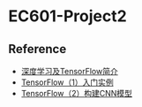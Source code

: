 # EC601-Project2
## Reference
- [深度学习及TensorFlow简介](http://www.infoq.com/cn/articles/introduction-of-tensorflow-part01)
- [TensorFlow（1）入门实例](http://www.jeyzhang.com/tensorflow-learning-notes.html)
- [TensorFlow（2）构建CNN模型](http://www.jeyzhang.com/tensorflow-learning-notes-2.html)
